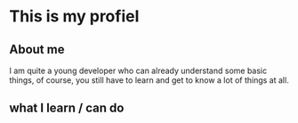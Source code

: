 
# This is my profiel

## About me

I am quite a young developer who can already understand some basic things, 
of course, you still have to learn and get to know a lot of things at all.


## what I learn / can do

